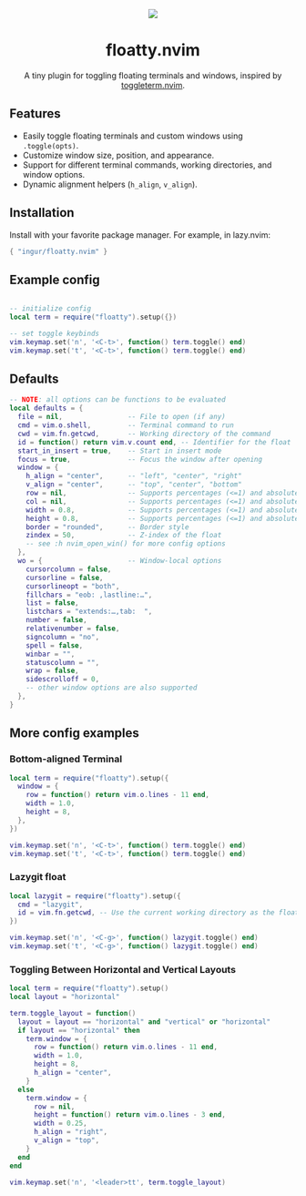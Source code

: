 <p align="center">
  <img src="https://github.com/user-attachments/assets/b2d46f4a-bd8e-4f11-ae19-a99981f1a816"/>
  <h1 align="center">floatty.nvim</h1>
</p>

<p align="center">
  A tiny plugin for toggling floating terminals and windows, inspired by <a href="https://github.com/akinsho/toggleterm.nvim">toggleterm.nvim</a>.
</p>

## Features
- Easily toggle floating terminals and custom windows using `.toggle(opts)`.
- Customize window size, position, and appearance.
- Support for different terminal commands, working directories, and window options.
- Dynamic alignment helpers (`h_align`, `v_align`).

## Installation

Install with your favorite package manager. For example, in lazy.nvim:
```lua
{ "ingur/floatty.nvim" }
```

## Example config
```lua

-- initialize config
local term = require("floatty").setup({})

-- set toggle keybinds
vim.keymap.set('n', '<C-t>', function() term.toggle() end)
vim.keymap.set('t', '<C-t>', function() term.toggle() end)
```

## Defaults
```lua
-- NOTE: all options can be functions to be evaluated
local defaults = {
  file = nil,                -- File to open (if any)
  cmd = vim.o.shell,         -- Terminal command to run
  cwd = vim.fn.getcwd,       -- Working directory of the command
  id = function() return vim.v.count end, -- Identifier for the float
  start_in_insert = true,    -- Start in insert mode
  focus = true,              -- Focus the window after opening
  window = {
    h_align = "center",      -- "left", "center", "right"
    v_align = "center",      -- "top", "center", "bottom"
    row = nil,               -- Supports percentages (<=1) and absolute sizes (>1)
    col = nil,               -- Supports percentages (<=1) and absolute sizes (>1)
    width = 0.8,             -- Supports percentages (<=1) and absolute sizes (>1)
    height = 0.8,            -- Supports percentages (<=1) and absolute sizes (>1)
    border = "rounded",      -- Border style
    zindex = 50,             -- Z-index of the float
    -- see :h nvim_open_win() for more config options
  },
  wo = {                     -- Window-local options
    cursorcolumn = false,
    cursorline = false,
    cursorlineopt = "both",
    fillchars = "eob: ,lastline:…",
    list = false,
    listchars = "extends:…,tab:  ",
    number = false,
    relativenumber = false,
    signcolumn = "no",
    spell = false,
    winbar = "",
    statuscolumn = "",
    wrap = false,
    sidescrolloff = 0,
    -- other window options are also supported
  },
}
```

## More config examples

### Bottom-aligned Terminal
```lua
local term = require("floatty").setup({
  window = {
    row = function() return vim.o.lines - 11 end,
    width = 1.0,
    height = 8,
  },
})

vim.keymap.set('n', '<C-t>', function() term.toggle() end)
vim.keymap.set('t', '<C-t>', function() term.toggle() end)
```

### Lazygit float
```lua
local lazygit = require("floatty").setup({
  cmd = "lazygit",
  id = vim.fn.getcwd, -- Use the current working directory as the float's ID
})

vim.keymap.set('n', '<C-g>', function() lazygit.toggle() end)
vim.keymap.set('t', '<C-g>', function() lazygit.toggle() end)
```

### Toggling Between Horizontal and Vertical Layouts
```lua
local term = require("floatty").setup()
local layout = "horizontal"

term.toggle_layout = function()
  layout = layout == "horizontal" and "vertical" or "horizontal"
  if layout == "horizontal" then
    term.window = {
      row = function() return vim.o.lines - 11 end,
      width = 1.0,
      height = 8,
      h_align = "center",
    }
  else
    term.window = {
      row = nil,
      height = function() return vim.o.lines - 3 end,
      width = 0.25,
      h_align = "right",
      v_align = "top",
    }
  end
end

vim.keymap.set('n', '<leader>tt', term.toggle_layout)
```
